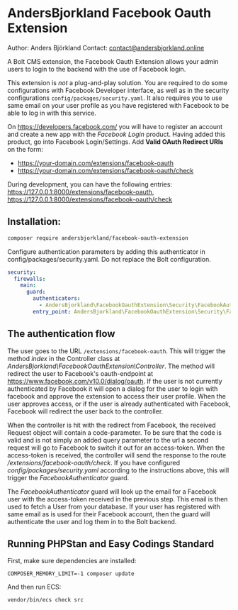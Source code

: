 # AndersBjorkland Facebook Oauth Extension

Author: Anders Björkland
Contact: contact@andersbjorkland.online

A Bolt CMS extension, the Facebook Oauth Extension allows your admin users to login to the backend with the use of 
Facebook login.

This extension is *not* a plug-and-play solution. You are required to do some configurations with Facebook Developer 
interface, as well as in the security configurations ```config/packages/security.yaml```. It 
also requires you to use same email on your user profile as you have registered with Facebook to be able to log in with 
this service.

On https://developers.facebook.com/ you will have to register an account and create a new app with the *Facebook Login* 
product. Having added this product, go into Facebook Login/Settings. Add **Valid OAuth Redirect URIs** on the form:  
* https://your-domain.com/extensions/facebook-oauth
* https://your-domain.com/extensions/facebook-oauth/check

During development, you can have the following entries: https://127.0.0.1:8000/extensions/facebook-oauth, 
https://127.0.0.1:8000/extensions/facebook-oauth/check

## Installation:

```bash
composer require andersbjorkland/facebook-oauth-extension
```

Configure authentication parameters by adding this authenticator in config/packages/security.yaml.
Do not replace the Bolt configuration.
```yaml
security:
  firewalls:
    main:
      guard:
        authenticators:
          - AndersBjorkland\FacebookOauthExtension\Security\FacebookAuthenticator
        entry_point: AndersBjorkland\FacebookOauthExtension\Security\FacebookAuthenticator
```

## The authentication flow  
The user goes to the URL ``/extensions/facebook-oauth``. This will trigger 
the method *index* in the Controller class at *AndersBjorkland\FacebookOauthExtension\Controller*.  The method will 
redirect the user to Facebook's oauth-endpoint at https://www.facebook.com/v10.0/dialog/oauth. If the user is not 
currently authenticated by Facebook it will open a dialog for the user to login with facebook and approve the extension 
to access their user profile. When the user approves access, or if the user is already authenticated with Facebook, 
Facebook will redirect the user back to the controller.
  
When the controller is hit with the redirect from Facebook, the received Request object will contain a code-parameter. 
To be sure that the code is valid and is not simply an added query parameter to the url a second request will go to 
Facebook to switch it out for an access-token. When the access-token is received, the controller will send the response 
to the route */extensions/facebook-oauth/check*. If you have configured *config/packages/security.yaml* according to the 
instructions above, this will trigger the *FacebookAuthenticator* guard.  
  
The *FacebookAuthenticator* guard will look up the email for a Facebook user with the access-token received 
in the previous step. This email is then used to fetch a User from your database. If your user has registered with same 
email as is used for their Facebook account, then the guard will authenticate the user and log them in to the Bolt 
backend.



## Running PHPStan and Easy Codings Standard

First, make sure dependencies are installed:

```
COMPOSER_MEMORY_LIMIT=-1 composer update
```

And then run ECS:

```
vendor/bin/ecs check src
```
